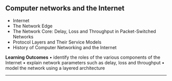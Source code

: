 ## Computer networks and the Internet
- Internet
- The Network Edge
- The Network Core: Delay, Loss and Throughput in Packet-Switched Networks
- Protocol Layers and Their Service Models
- History of Computer Networking and the Internet

__Learning Outcomes__
• identify the roles of the various components of the Internet
• explain network parameters such as delay, loss and throughput
• model the network using a layered architecture

---
